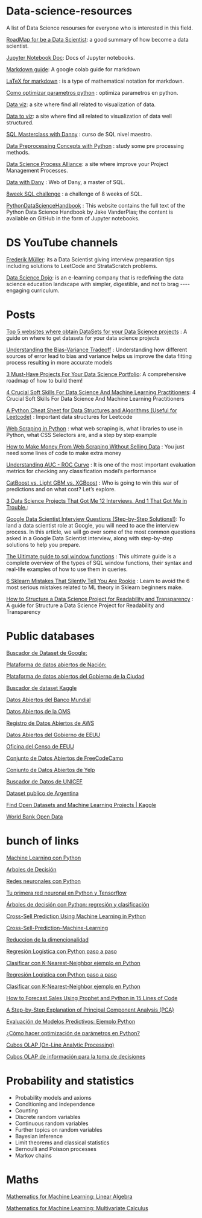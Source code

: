 # Data-science-resources
A list of Data Science resourses for everyone who is interested in this field.

[RoadMap for be a Data Scientist](https://medium.com/@shahzebali_88956/roadmap-to-data-scientist-the-ultimate-path-to-become-a-data-scientist-86ecafec4446): a good summary of how become a data scientist.

[Jupyter Notebook Doc](https://jupyter-notebook.readthedocs.io/en/stable/index.html): Docs of Jupyter notebooks.

[Markdown guide](https://colab.research.google.com/notebooks/markdown_guide.ipynb): A google colab guide for markdown

[LaTeX for markdown](https://en.wikibooks.org/wiki/LaTeX/Mathematics) : is a type of mathematical notation for markdown.

[Como optimizar parametros python](https://blog.escueladedatosvivos.ai/como-hacer-optimizacion-parametros-python/) : optimiza parametros en python.

[Data viz](https://datavizproject.com/): a site where find all related to visualization of data. 

[Data to viz](https://www.data-to-viz.com/): a site where find all related to visualization of data well structured. 

[SQL Masterclass with Danny](https://github.com/DataWithDanny/sql-masterclass) : curso de SQL nivel maestro.

[Data Preprocessing Concepts with Python](https://pub.towardsai.net/data-preprocessing-concepts-with-python-b93c63f14bb6) : study some pre processing methods.

[Data Science Process Alliance](https://www.datascience-pm.com/): a site where improve your Project Management Processes.

[Data with Dany](https://www.datawithdanny.com/) : Web of Dany, a master of SQL.

[8week SQL challenge](https://8weeksqlchallenge.com/) : a challenge of 8 weeks of SQL.

[PythonDataScienceHandbook](https://jakevdp.github.io/PythonDataScienceHandbook/) : This website contains the full text of the Python Data Science Handbook by Jake VanderPlas; the content is available on GitHub in the form of Jupyter notebooks.


# DS YouTube channels

[Frederik Müller](https://www.youtube.com/channel/UCuDWqzSSHgHkD0zBwrIXSNQ/videos): its a Data Scientist giving interview preparation tips including solutions to LeetCode and StrataScratch problems.

[Data Science Dojo](https://www.youtube.com/c/Datasciencedojo): is an e-learning company that is redefining the data science education landscape with simpler, digestible, and not to brag ---- engaging curriculum.

# Posts

[Top 5 websites where obtain DataSets for your Data Science projects](https://medium.com/p/a7b68e689bd0) : A guide on where to get datasets for your data science projects

[Understanding the Bias-Variance Tradeoff](http://scott.fortmann-roe.com/docs/BiasVariance.html) : Understanding how different sources of error lead to bias and variance helps us improve the data fitting process resulting in more accurate models

[3 Must-Have Projects For Your Data Science Portfolio](https://medium.com/jovianml/3-must-have-projects-for-your-data-science-portfolio-9cbd1264edb4): A comprehensive roadmap of how to build them!

[4 Crucial Soft Skills For Data Science And Machine Learning Practitioners](https://medium.com/jovianml/4-important-soft-skills-for-data-science-and-machine-learning-practitioners-c704be0758c1): 4 Crucial Soft Skills For Data Science And Machine Learning Practitioners

[A Python Cheat Sheet for Data Structures and Algorithms (Useful for Leetcode)](https://medium.com/@buildwithmalik/i-made-a-python-cheat-sheet-for-data-structures-and-algorithms-useful-for-leetcode-b304754fad9c) : Important data structures for Leetcode

[Web Scraping in Python](https://medium.com/mlearning-ai/web-scraping-in-python-cf1e506572f) : what web scraping is, what libraries to use in Python, what CSS Selectors are, and a step by step example

[How to Make Money From Web Scraping Without Selling Data](https://medium.com/swlh/how-to-make-money-from-web-scraping-without-selling-data-92c1f961b25) : You just need some lines of code to make extra money

[Understanding AUC - ROC Curve](https://towardsdatascience.com/understanding-auc-roc-curve-68b2303cc9c5) :  It is one of the most important evaluation metrics for checking any classification model’s performance

[CatBoost vs. Light GBM vs. XGBoost](https://towardsdatascience.com/catboost-vs-light-gbm-vs-xgboost-5f93620723db) : Who is going to win this war of predictions and on what cost? Let’s explore.

[3 Data Science Projects That Got Me 12 Interviews. And 1 That Got Me in Trouble.](https://medium.com/pipeline-a-data-engineering-resource/3-data-science-projects-that-got-me-12-interviews-and-1-that-got-me-in-trouble-f376682b4e21): 

[Google Data Scientist Interview Questions (Step-by-Step Solutions!)](https://medium.com/@anna.wu9222/google-data-scientist-interview-questions-step-by-step-solutions-63b7403e2a5c): To land a data scientist role at Google, you will need to ace the interview process. In this article, we will go over some of the most common questions asked in a Google Data Scientist interview, along with step-by-step solutions to help you prepare.

[The Ultimate guide to sql window functions](https://www.stratascratch.com/blog/the-ultimate-guide-to-sql-window-functions/) : This ultimate guide is a complete overview of the types of SQL window functions, their syntax and real-life examples of how to use them in queries.

[6 Sklearn Mistakes That Silently Tell You Are Rookie](https://ibexorigin.medium.com/6-sklearn-mistakes-that-silently-tell-you-are-rookie-f1fe44779a4d) : Learn to avoid the 6 most serious mistakes related to ML theory in Sklearn beginners make.

[How to Structure a Data Science Project for Readability and Transparency](https://towardsdatascience.com/how-to-structure-a-data-science-project-for-readability-and-transparency-360c6716800) : A guide for Structure a Data Science Project for Readability and Transparency

# Public databases

[Buscador de Dataset de Google:](https://datasetsearch.research.google.com/) 

[Plataforma de datos abiertos de Nación:](https://datos.gob.ar/dataset) 

[Plataforma de datos abiertos del Gobierno de la Ciudad](https://data.buenosaires.gob.ar/dataset) 

[Buscador de dataset Kaggle](https://www.kaggle.com/datasets) 

[Datos Abiertos del Banco Mundial](https://data.worldbank.org/)

[Datos Abiertos de la OMS](https://www.who.int/data)

[Registro de Datos Abiertos de AWS](https://registry.opendata.aws/)

[Datos Abiertos del Gobierno de EEUU](https://www.data.gov/)

[Oficina del Censo de EEUU](https://www.census.gov/data.html)

[Conjunto de Datos Abiertos de FreeCodeCamp](https://github.com/freeCodeCamp/open-data)

[Conjunto de Datos Abiertos de Yelp](https://www.yelp.com/dataset)

[Buscador de Datos de UNICEF](https://data.unicef.org/)

[Dataset publico de Argentina](http://datos.gob.ar)

[Find Open Datasets and Machine Learning Projects | Kaggle](https://www.kaggle.com/datasets)

[World Bank Open Data](https://data.worldbank.org/)

# bunch of links


[Machine Learning con Python](https://www.cienciadedatos.net/machine-learning-python.html)

[Arboles de Decisión](https://bookdown.org/content/2031/arboles-de-decision-parte-ii.html#ejemplo-regresion-poda)

[Redes neuronales con Python](https://www.cienciadedatos.net/documentos/py35-redes-neuronales-python.html)

[Tu primera red neuronal en Python y Tensorflow](https://www.youtube.com/watch?v=iX_on3VxZzk&t=505s)

[Árboles de decisión con Python: regresión y clasificación](https://www.cienciadedatos.net/documentos/py07_arboles_decision_python.html)

[Cross-Sell Prediction Using Machine Learning in Python](https://www.analyticsvidhya.com/blog/2021/09/cross-sell-prediction-using-machine-learning-in-python/)

[Cross-Sell-Prediction-Machine-Learning](https://github.com/dishaaagarwal/Cross-Sell-Prediction-Machine-Learning/blob/main/Cross-Sell%20Prediction.ipynb)

[Reduccion de la dimencionalidad](https://aprendeia.com/reduccion-de-la-dimensionalidad-machine-learning/)

[Regresión Logística con Python paso a paso](https://www.aprendemachinelearning.com/regresion-logistica-con-python-paso-a-paso/)

[Clasificar con K-Nearest-Neighbor ejemplo en Python](https://www.aprendemachinelearning.com/clasificar-con-k-nearest-neighbor-ejemplo-en-python/)

[Regresión Logística con Python paso a paso](https://www.aprendemachinelearning.com/regresion-logistica-con-python-paso-a-paso/)

[Clasificar con K-Nearest-Neighbor ejemplo en Python](https://www.aprendemachinelearning.com/clasificar-con-k-nearest-neighbor-ejemplo-en-python/)

[How to Forecast Sales Using Prophet and Python in 15 Lines of Code](https://online.datasciencedojo.com/course/How-to-Forecast-Sales-Using-Prophet-and-Python-in-15-Lines-of-Code)

[A Step-by-Step Explanation of Principal Component Analysis (PCA)](https://builtin.com/data-science/step-step-explanation-principal-component-analysis)

[Evaluación de Modelos Predictivos: Ejemplo Python](https://machinelearningenespanol.com/2021/01/12/evaluacion-de-modelos-predictivos/)

[¿Cómo hacer optimización de parámetros en Python?](https://blog.escueladedatosvivos.ai/como-hacer-optimizacion-parametros-python/)

[Cubos OLAP (On-Line Analytic Processing)](https://www.dataprix.com/es/blog-it/respinosamilla/cubos-olap-line-analytic-processing)

[Cubos OLAP de información para la toma de decisiones](https://www.evaluandosoftware.com/cubos-olap-informacion-la-toma-decisiones/)

# Probability and statistics
* Probability models and axioms
* Conditioning and independence
* Counting
* Discrete random variables
* Continuous random variables
* Further topics on random variables
* Bayesian inference
* Limit theorems and classical statistics
* Bernoulli and Poisson processes
* Markov chains

# Maths

[Mathematics for Machine Learning: Linear Algebra](https://www.coursera.org/learn/linear-algebra-machine-learning?specialization=mathematics-machine-learning)

[Mathematics for Machine Learning: Multivariate Calculus](https://www.coursera.org/learn/multivariate-calculus-machine-learning?specialization=mathematics-machine-learning)

